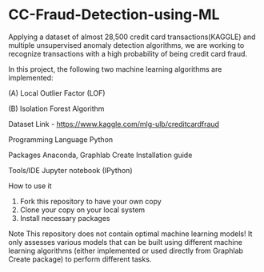 # CC-Fraud-Detection-using-ML

Applying a dataset of almost 28,500 credit card transactions(KAGGLE) and multiple unsupervised anomaly detection algorithms, we are working to recognize transactions with a high probability of being credit card fraud.   

In this project, the following two machine learning algorithms are implemented:  

(A) Local Outlier Factor (LOF)

(B) Isolation Forest Algorithm





Dataset Link - https://www.kaggle.com/mlg-ulb/creditcardfraud





Programming Language
Python

Packages
Anaconda, Graphlab Create Installation guide

Tools/IDE
Jupyter notebook (IPython)

How to use it
1.	Fork this repository to have your own copy
2.	Clone your copy on your local system
3.	Install necessary packages

Note
This repository does not contain optimal machine learning models! It only assesses various models that can be built using different machine learning algorithms (either implemented or used directly from Graphlab Create package) to perform different tasks.



